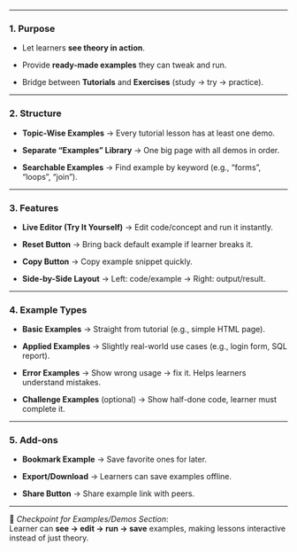 
---
### **1. Purpose**

- Let learners **see theory in action**.
    
- Provide **ready-made examples** they can tweak and run.
    
- Bridge between **Tutorials** and **Exercises** (study → try → practice).
    

---

### **2. Structure**

- **Topic-Wise Examples** → Every tutorial lesson has at least one demo.
    
- **Separate “Examples” Library** → One big page with all demos in order.
    
- **Searchable Examples** → Find example by keyword (e.g., “forms”, “loops”, “join”).
    

---

### **3. Features**

- **Live Editor (Try It Yourself)** → Edit code/concept and run it instantly.
    
- **Reset Button** → Bring back default example if learner breaks it.
    
- **Copy Button** → Copy example snippet quickly.
    
- **Side-by-Side Layout** → Left: code/example → Right: output/result.
    

---

### **4. Example Types**

- **Basic Examples** → Straight from tutorial (e.g., simple HTML page).
    
- **Applied Examples** → Slightly real-world use cases (e.g., login form, SQL report).
    
- **Error Examples** → Show wrong usage → fix it. Helps learners understand mistakes.
    
- **Challenge Examples** (optional) → Show half-done code, learner must complete it.
    

---

### **5. Add-ons**

- **Bookmark Example** → Save favorite ones for later.
    
- **Export/Download** → Learners can save examples offline.
    
- **Share Button** → Share example link with peers.
    

---

📍 _Checkpoint for Examples/Demos Section_:  
Learner can **see → edit → run → save** examples, making lessons interactive instead of just theory.